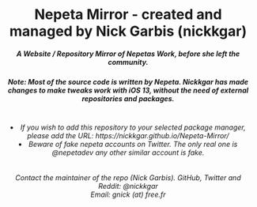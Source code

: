 <center>
    <h1 align="center">Nepeta Mirror - created and managed by Nick Garbis (nickkgar)</h1>
    <h5 align="center">A Website / Repository Mirror of Nepetas Work, before she left the community.</h5>
    <h5 align="center"><i>Note: Most of the source code is written by Nepeta. Nickkgar has made changes to make tweaks work with iOS 13, without the need of external repositories and packages. </h5>
<br>
  <li> If you wish to add this repository to your selected package manager, please add the URL: https://nickkgar.github.io/Nepeta-Mirror/ </li>
  <li> Beware of fake nepeta accounts on Twitter. The only real one is @nepetadev any other similar account is fake.</li>
        <br /><br />
        Contact the maintainer of the repo (Nick Garbis). GitHub, Twitter and Reddit: @nickkgar<br />
        Email: gnick (at) free.fr
  </center>
